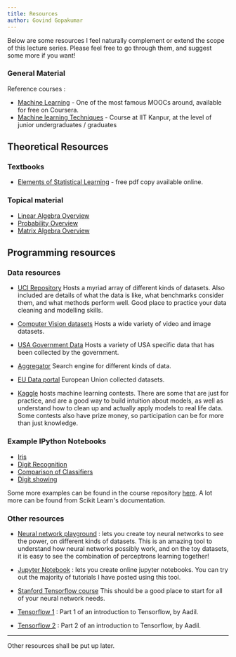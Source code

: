 ```yaml
---
title: Resources
author: Govind Gopakumar
---
```



Below are some resources I feel naturally complement or extend the scope of
this lecture series. Please feel free to go through them, and suggest some more 
if you want!

### General Material
Reference courses : 

 - [Machine Learning](https://www.coursera.org/learn/machine-learning) - One of the most famous MOOCs
around, available for free on Coursera.
 - [Machine learning Techniques](https://www.cse.iitk.ac.in/users/piyush/courses/ml_autumn16/ML.html) - 
Course at IIT Kanpur, at the level of junior undergraduates / graduates



## Theoretical Resources

### Textbooks

- [Elements of Statistical Learning](https://statweb.stanford.edu/~tibs/ElemStatLearn/) - free pdf 
copy available online. 


### Topical material

- [Linear Algebra Overview](http://www.cs.cmu.edu/~zkolter/course/15-884/linalg-review.pdf)
- [Probability Overview](http://cs229.stanford.edu/section/cs229-prob.pdf)
- [Matrix Algebra Overview](http://www2.imm.dtu.dk/pubdb/views/edoc_download.php/3274/pdf/imm3274.pdf)




## Programming resources 

### Data resources
- [UCI Repository](https://archive.ics.uci.edu/ml/) Hosts a myriad array of different kinds of datasets.
 Also included are details of what the data is like, what benchmarks consider them, and what methods perform
 well. Good place to practice your data cleaning and modelling skills. 

- [Computer Vision datasets](http://clickdamage.com/sourcecode/cv_datasets.php) Hosts a wide variety of 
video and image datasets.

- [USA Government Data](http://clickdamage.com/sourcecode/cv_datasets.php) Hosts a variety of USA specific
data that has been collected by the government.

- [Aggregator](https://datahub.io/) Search engine for different kinds of data.

- [EU Data portal](https://data.europa.eu/euodp/en/data) European Union collected datasets.


- [Kaggle](http://kaggle.com/) hosts machine learning contests. There are some that are just for practice,
 and are a good way to build intuition about models, as well as understand how to clean up and actually
 apply models to real life data. Some contests also have prize money, so participation can be for more
 than just knowledge.

### Example IPython Notebooks

- [Iris](http://scikit-learn.org/stable/auto_examples/datasets/plot_iris_dataset.html)
- [Digit Recognition](http://scikit-learn.org/stable/auto_examples/classification/plot_digits_classification.html#sphx-glr-auto-examples-classification-plot-digits-classification-py)
- [Comparison of Classifiers](http://scikit-learn.org/stable/auto_examples/classification/plot_classifier_comparison.html#sphx-glr-auto-examples-classification-plot-classifier-comparison-py)
- [Digit showing](http://scikit-learn.org/stable/auto_examples/datasets/plot_digits_last_image.html#sphx-glr-auto-examples-datasets-plot-digits-last-image-py)

Some more examples can be found in the course repository [here](https://github.com/govg/acass/tree/master/code/examples). A lot more can be found from Scikit Learn's documentation.


### Other resources

- [Neural network playground](http://playground.tensorflow.org/) : lets you create toy neural networks
to see the power, on different kinds of datasets. This is an amazing tool to understand how neural networks possibly work, and on the toy datasets, it is easy to see the combination of perceptrons learning together!

- [Jupyter Notebook](https://try.jupyter.org/) : lets you create online jupyter notebooks. You can 
 try out the majority of tutorials I have posted using this tool.

- [Stanford Tensorflow course](http://web.stanford.edu/class/cs20si/syllabus.html) This should be a 
good place to start for all of your neural network needs.

- [Tensorflow 1](https://docs.google.com/presentation/d/1Kvo-Mq0cqnBHJrTHc51wWDC3cfvYsPDR3owP8LjqNhg/edit#slide=id.gc6f73a04f_0_0) : Part 1 of an introduction to Tensorflow, by Aadil. 

- [Tensorflow 2](https://docs.google.com/presentation/d/1_tRL4wEdZiQdVU64Q9DADWkigji2ih_en_7ZRkO-nt8/edit#slide=id.g203e5a7ae5_0_50) : Part 2 of an introduction to Tensorflow, by Aadil.

---


Other resources shall be put up later.







